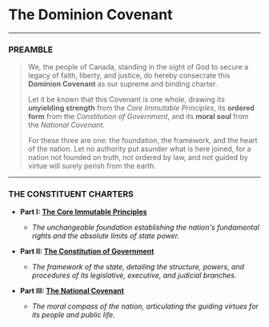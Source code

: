 # The Dominion Covenant

---

### PREAMBLE

> We, the people of Canada, standing in the sight of God to secure a legacy of faith, liberty, and justice, do hereby consecrate this **Dominion Covenant** as our supreme and binding charter.
>
> Let it be known that this Covenant is one whole, drawing its **unyielding strength** from the *Core Immutable Principles*, its **ordered form** from the *Constitution of Government*, and its **moral soul** from the *National Covenant*.
>
> For these three are one: the foundation, the framework, and the heart of the nation. Let no authority put asunder what is here joined, for a nation not founded on truth, not ordered by law, and not guided by virtue will surely perish from the earth.

---

### THE CONSTITUENT CHARTERS

*   **Part I: [The Core Immutable Principles](01.%20THE%20CORE%20IMMUTABLE%20PRINCIPLES%20OF%20THE%20CONSTITUTION%20OF%20CANADA.md)**
    *   *The unchangeable foundation establishing the nation's fundamental rights and the absolute limits of state power.*

*   **Part II: [The Constitution of Government](02.%20The%20Constitution%20of%20Government.md)**
    *   *The framework of the state, detailing the structure, powers, and procedures of its legislative, executive, and judicial branches.*

*   **Part III: [The National Covenant](03.%20The%20National%20Covenant.md)**
    *   *The moral compass of the nation, articulating the guiding virtues for its people and public life.*